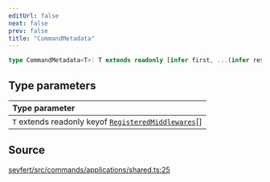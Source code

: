 ```yaml
---
editUrl: false
next: false
prev: false
title: "CommandMetadata"
---
```


```ts
type CommandMetadata<T>: T extends readonly [infer first, ...(infer rest)] ? first extends keyof RegisteredMiddlewares ? { [key in first]: MetadataMiddleware<RegisteredMiddlewares[first]> } & rest extends readonly keyof RegisteredMiddlewares[] ? CommandMetadata<rest> : Object : Object : Object;
```

## Type parameters

| Type parameter |
| :------ |
| `T` extends readonly keyof [`RegisteredMiddlewares`](/api/interfaces/registeredmiddlewares/)[] |

## Source

[seyfert/src/commands/applications/shared.ts:25](https://github.com/potoland/potocuit/blob/fe122a1/src/commands/applications/shared.ts#L25)

